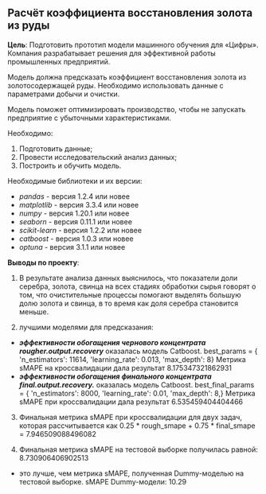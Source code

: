 ## Расчёт коэффициента восстановления золота из руды

**Цель**: 
Подготовить прототип модели машинного обучения для «Цифры». Компания разрабатывает решения для эффективной работы промышленных предприятий.

Модель должна предсказать коэффициент восстановления золота из золотосодержащей руды. Необходимо использовать данные с параметрами добычи и очистки. 

Модель поможет оптимизировать производство, чтобы не запускать предприятие с убыточными характеристиками.

Необходимо:

1. Подготовить данные;
2. Провести исследовательский анализ данных;
3. Построить и обучить модель.

Необходимые библиотеки и их версии:
- *pandas* - версия 1.2.4 или новее
- *matplotlib* - версия 3.3.4 или новее
- *numpy* - версия 1.20.1 или новее
- *seaborn* - версия 0.11.1 или новее
- *scikit-learn* - версия 1.2.2 или новее
- *catboost* - версия 1.0.3 или новее
- *optuna* - версия 3.1.1 или новее


**Выводы по проекту**:

1. В результате анализа данных выяснилось, что показатели доли серебра, золота, свинца на всех стадиях обработки сырья говорят о том, что очистительные процессы помогают выделять большую долю золота и свинца, в то время как доля серебра становится меньше.

2. лучшими моделями для предсказания:
- ***эффективности обогащения чернового концентрата rougher.output.recovery*** оказалась модель Catboost. best_params = { 'n_estimators': 11614, 'learning_rate': 0.013, 'max_depth': 8} Метрика sMAPE на кроссвалидации дала результат 8.175347321862931
- ***эффективности обогащения финального концентрата final.output.recovery.*** оказалась модель Catboost. best_final_params = { 'n_estimators': 8000, 'learning_rate': 0.01, 'max_depth': 8,} Метрика sMAPE при кроссвалидации дала результат 6.535459404404466

3. Финальная метрика sMAPE при кроссвалидации для двух задач, которая рассчитывается как 0.25 * rough_smape + 0.75 * final_smape = 7.946509088496082

4. Финальная метрика sMAPE на тестовой выборке получилась равной: 8.730906406902513
- это лучше, чем метрика sMAPE, полученная Dummy-моделью на тестовой выборке. sMAPE Dummy-модели: 10.29
